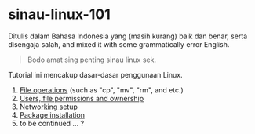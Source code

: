 # sinau-linux-101

Ditulis dalam Bahasa Indonesia yang (masih kurang) baik dan benar, serta disengaja salah, and mixed it with some grammatically error English.

> Bodo amat sing penting sinau linux sek.

Tutorial ini mencakup dasar-dasar penggunaan Linux.

1. [File operations](https://github.com/fmmochtar/sinau-linux-101/tree/master/resources/page-1)  (such as "cp", "mv", "rm", and etc.)
2. [Users, file permissions and ownership](https://github.com/fmmochtar/sinau-linux-101/tree/master/resources/page-2) 
3. [Networking setup](https://github.com/fmmochtar/sinau-linux-101/tree/master/resources/page-3)
4. [Package installation](https://github.com/fmmochtar/sinau-linux-101/tree/master/resources/page-4)
5. to be continued ... ?


